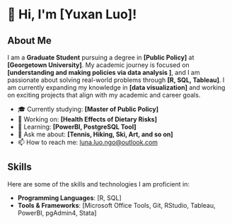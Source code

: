 # 👋 Hi, I'm [Yuxan Luo]!

## About Me
I am a **Graduate Student** pursuing a degree in **[Public Policy]** at **[Georgetown University]**. My academic journey is focused on **[understanding and making policies via data analysis ]**, and I am passionate about solving real-world problems through **[R, SQL, Tableau]**. I am currently expanding my knowledge in **[data visualization]** and working on exciting projects that align with my academic and career goals.

- 🎓 Currently studying: **[Master of Public Policy]**
- 🔭 Working on: **[Health Effects of Dietary Risks]**
- 🌱 Learning: **[PowerBI, PostgreSQL Tool]**
- 💬 Ask me about: **[Tennis, Hiking, Ski, Art, and so on]**
- 📫 How to reach me: [luna.luo.ngo@outlook.com](mailto:your-email@example.com)

## Skills
Here are some of the skills and technologies I am proficient in:

- **Programming Languages**: [R, SQL]
- **Tools & Frameworks**: [Microsoft Office Tools, Git, RStudio, Tableau, PowerBI, pgAdmin4, Stata]
